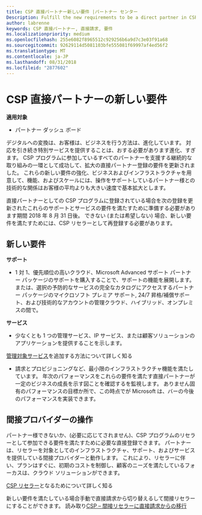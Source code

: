 ```yaml
---
title: CSP 直接パートナー新しい要件 |パートナー センター
Description: Fulfill the new requirements to be a direct partner in CSP
author: labrenne
keywords: CSP 直接パートナー, 直接請求, 要件
ms.localizationpriority: medium
ms.openlocfilehash: 255e6082f8965512c929256b6a9d7c3e03f91a68
ms.sourcegitcommit: 92629114d5081103bfe555081f69997af4ed56f2
ms.translationtype: MT
ms.contentlocale: ja-JP
ms.lasthandoff: 08/31/2018
ms.locfileid: "2877602"
---
```

# <a name="csp-direct-partner-new-requirements"></a>CSP 直接パートナーの新しい要件

**適用対象**

- パートナー ダッシュ ボード

デジタルへの変換は、お客様は、ビジネスを行う方法は、進化しています。 対応を引き続き特別サービスを提供することは、おする必要があります進化、すぎます。 CSP プログラムに参加しているすべてのパートナーを支援する継続的な取り組みの一環として成功して、拡大の直接パートナー登録の要件を更新されました。 これらの新しい要件の強化、ビジネスおよびインフラストラクチャを用意して、機能、およびスケールには、操作をサポートしているパートナー様との技術的な関係はお客様の平均よりも大きい速度で基本拡大とします。

直接パートナーとしての CSP プログラムに登録されている場合を次の登録を更新されたこれらのサポートとサービスの要件を満たすために準備する必要があります期間 2018 年 8 月 31 日後。 できない (または希望しない) 場合、新しい要件を満たすためには、CSP リセラーとして再登録する必要があります。

## <a name="the-new-requirements"></a>新しい要件

**サポート**

- 1 対 1、優先順位の高いクラウド、Microsoft Advanced サポート パートナー パッケージのサポートを購入することで、サポートの機能を展開します。 または、選択の予防的なサービスの完全なカタログにアクセスするパートナー パッケージのマイクロソフト プレミア サポート, 24/7 昇格/補償サポート、および技術的なアカウントの管理クラウド、ハイブリッド、オンプレミスの間で。 

**サービス**

- 少なくとも 1 つの管理サービス、IP サービス、または顧客ソリューションのアプリケーションを提供することを示します。 

[管理対象サービス](https://partner.microsoft.com/business-opportunities/managed-services-provider)を追加する方法について詳しく知る 

- 請求とプロビジョニングなど、最小限のインフラストラクチャ機能を満たしています。
年次のパフォーマンスをこれらの要件を満たす直接パートナーが一定のビジネスの成長を示す図ことを確認するを監視します。 ありません固有のパフォーマンスの目標か所で、この時点でが Microsoft は、バーの今後のパフォーマンスを実装できます。 

## <a name="working-with-an-indirect-provider"></a>間接プロバイダーの操作

パートナー様できないか、(必要に応じてされません)、CSP プログラムのリセラーとして参加できる要件を満たすために必要な直接登録できます。 パートナーは、リセラーを対象としてのインフラストラクチャ、サポート、およびサービスを提供している間接プロバイダーと動作します。 これにより、リセラーに伴い、プランはすぐに、初期のコストを制御し、顧客のニーズを満たしているフォーカスは、クラウド ソリューションができます。  

[CSP リセラー](https://partner.microsoft.com/cloud-solution-provider)となるためについて詳しく知る

新しい要件を満たしている場合手動で直接請求から切り替えるして間接リセラーにすることができます。 読み取り[CSP – 間接リセラーに直接請求からの移行](https://support.microsoft.com/help/4457311/csp-transition-direct-to-indirect-reseller )

